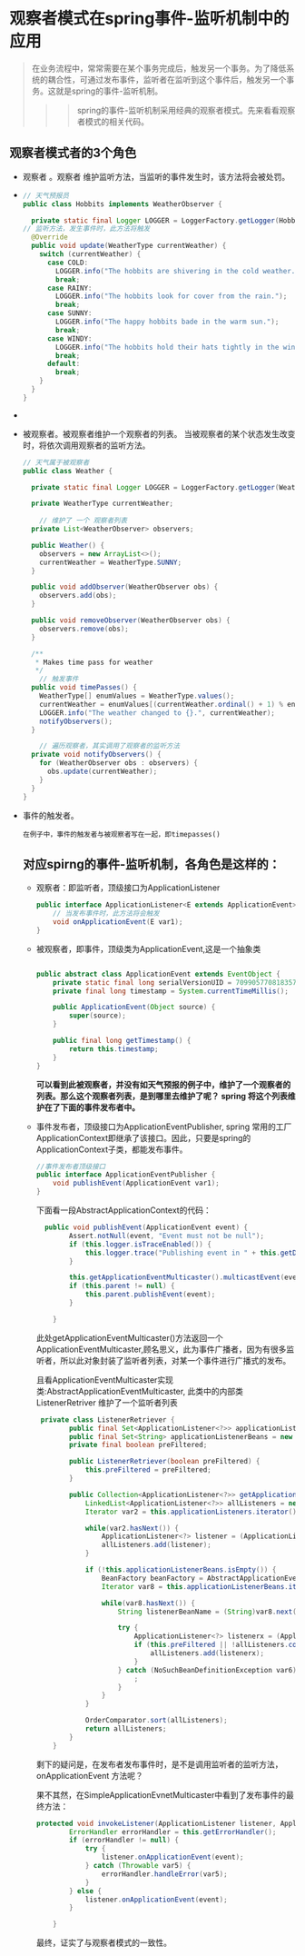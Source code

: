 # 观察者模式在spring事件-监听机制中的应用

> 在业务流程中，常常需要在某个事务完成后，触发另一个事务。为了降低系统的耦合性，可通过发布事件，监听者在监听到这个事件后，触发另一个事务。这就是spring的事件-监听机制。
>
> > > spring的事件-监听机制采用经典的观察者模式。先来看看观察者模式的相关代码。

## 观察者模式者的3个角色

* 观察者 。观察者 维护监听方法，当监听的事件发生时，该方法将会被处罚。

* ~~~java
  // 天气预报员
  public class Hobbits implements WeatherObserver {
  
    private static final Logger LOGGER = LoggerFactory.getLogger(Hobbits.class);
  // 监听方法，发生事件时，此方法将触发
    @Override
    public void update(WeatherType currentWeather) {
      switch (currentWeather) {
        case COLD:
          LOGGER.info("The hobbits are shivering in the cold weather.");
          break;
        case RAINY:
          LOGGER.info("The hobbits look for cover from the rain.");
          break;
        case SUNNY:
          LOGGER.info("The happy hobbits bade in the warm sun.");
          break;
        case WINDY:
          LOGGER.info("The hobbits hold their hats tightly in the windy weather.");
          break;
        default:
          break;
      }
    }
  }
  ~~~

* 

* 被观察者。被观察者维护一个观察者的列表。 当被观察者的某个状态发生改变时，将依次调用观察者的监听方法。

  ~~~java
  // 天气属于被观察者
  public class Weather {
  
    private static final Logger LOGGER = LoggerFactory.getLogger(Weather.class);
  
    private WeatherType currentWeather;
      
      // 维护了 一个 观察者列表
    private List<WeatherObserver> observers;
  
    public Weather() {
      observers = new ArrayList<>();
      currentWeather = WeatherType.SUNNY;
    }
  
    public void addObserver(WeatherObserver obs) {
      observers.add(obs);
    }
  
    public void removeObserver(WeatherObserver obs) {
      observers.remove(obs);
    }
  
    /**
     * Makes time pass for weather
     */
      // 触发事件
    public void timePasses() {
      WeatherType[] enumValues = WeatherType.values();
      currentWeather = enumValues[(currentWeather.ordinal() + 1) % enumValues.length];
      LOGGER.info("The weather changed to {}.", currentWeather);
      notifyObservers();
    }
  
      // 遍历观察者，其实调用了观察者的监听方法
    private void notifyObservers() {
      for (WeatherObserver obs : observers) {
        obs.update(currentWeather);
      }
    }
  }
  ~~~

  

* 事件的触发者。

  ~~~nsis
  在例子中，事件的触发者与被观察者写在一起，即timepasses() 
  ~~~

  

   

  

  ## 对应spirng的事件-监听机制，各角色是这样的：

  * 观察者：即监听者，顶级接口为ApplicationListener

    ~~~java
    public interface ApplicationListener<E extends ApplicationEvent> extends EventListener {
        // 当发布事件时，此方法将会触发
        void onApplicationEvent(E var1);
    }
    ~~~

    

  * 被观察者，即事件，顶级类为ApplicationEvent,这是一个抽象类

    ~~~java
    
    public abstract class ApplicationEvent extends EventObject {
        private static final long serialVersionUID = 7099057708183571937L;
        private final long timestamp = System.currentTimeMillis();
    
        public ApplicationEvent(Object source) {
            super(source);
        }
    
        public final long getTimestamp() {
            return this.timestamp;
        }
    }
    ~~~

    __可以看到此被观察者，并没有如天气预报的例子中，维护了一个观察者的列表。那么这个观察者列表，是到哪里去维护了呢？ spring 将这个列表维护在了下面的事件发布者中。__

  

  * 事件发布者，顶级接口为ApplicationEventPublisher,  spring 常用的工厂ApplicationContext即继承了该接口。因此，只要是spring的ApplicationContext子类，都能发布事件。

    ~~~~~~java
    //事件发布者顶级接口
    public interface ApplicationEventPublisher {
        void publishEvent(ApplicationEvent var1);
    }
    ~~~~~~

    

    下面看一段AbstractApplicationContext的代码：

    ~~~~~java
      public void publishEvent(ApplicationEvent event) {
            Assert.notNull(event, "Event must not be null");
            if (this.logger.isTraceEnabled()) {
                this.logger.trace("Publishing event in " + this.getDisplayName() + ": " + event);
            }
    
            this.getApplicationEventMulticaster().multicastEvent(event);
            if (this.parent != null) {
                this.parent.publishEvent(event);
            }
    
        }
    ~~~~~

    此处getApplicationEventMulticaster()方法返回一个ApplicationEventMulticaster,顾名思义，此为事件广播者，因为有很多监听者，所以此对象封装了监听者列表，对某一个事件进行广播式的发布。

    且看ApplicationEventMulticaster实现类:AbstractApplicationEventMulticaster, 此类中的内部类ListenerRetriver 维护了一个监听者列表

    ~~~~~~java
     private class ListenerRetriever {
            public final Set<ApplicationListener<?>> applicationListeners = new LinkedHashSet();
            public final Set<String> applicationListenerBeans = new LinkedHashSet();
            private final boolean preFiltered;
    
            public ListenerRetriever(boolean preFiltered) {
                this.preFiltered = preFiltered;
            }
    
            public Collection<ApplicationListener<?>> getApplicationListeners() {
                LinkedList<ApplicationListener<?>> allListeners = new LinkedList();
                Iterator var2 = this.applicationListeners.iterator();
    
                while(var2.hasNext()) {
                    ApplicationListener<?> listener = (ApplicationListener)var2.next();
                    allListeners.add(listener);
                }
    
                if (!this.applicationListenerBeans.isEmpty()) {
                    BeanFactory beanFactory = AbstractApplicationEventMulticaster.this.getBeanFactory();
                    Iterator var8 = this.applicationListenerBeans.iterator();
    
                    while(var8.hasNext()) {
                        String listenerBeanName = (String)var8.next();
    
                        try {
                            ApplicationListener<?> listenerx = (ApplicationListener)beanFactory.getBean(listenerBeanName, ApplicationListener.class);
                            if (this.preFiltered || !allListeners.contains(listenerx)) {
                                allListeners.add(listenerx);
                            }
                        } catch (NoSuchBeanDefinitionException var6) {
                            ;
                        }
                    }
                }
    
                OrderComparator.sort(allListeners);
                return allListeners;
            }
        }
    
    ~~~~~~

    剩下的疑问是，在发布者发布事件时，是不是调用监听者的监听方法，onApplicationEvent 方法呢？ 

    果不其然，在SimpleApplicationEvnetMulticaster中看到了发布事件的最终方法：

    ~~~~~~java
    protected void invokeListener(ApplicationListener listener, ApplicationEvent event) {
            ErrorHandler errorHandler = this.getErrorHandler();
            if (errorHandler != null) {
                try {
                    listener.onApplicationEvent(event);
                } catch (Throwable var5) {
                    errorHandler.handleError(var5);
                }
            } else {
                listener.onApplicationEvent(event);
            }
    
        }
    ~~~~~~

    最终，证实了与观察者模式的一致性。

    

    

    

    

  

  




